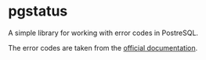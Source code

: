 # pgstatus

A simple library for working with error codes in PostreSQL.

The error codes are taken from the [official documentation](https://www.postgresql.org/docs/current/errcodes-appendix.html).
